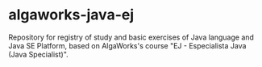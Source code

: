 # algaworks-java-ej
Repository for registry of study and basic exercises of Java language and Java SE Platform, based on AlgaWorks's course "EJ - Especialista Java (Java Specialist)".
